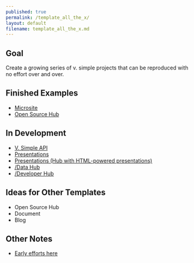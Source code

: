 ```yaml
---
published: true
permalink: /template_all_the_x/
layout: default
filename: template_all_the_x.md
---
```


## Goal

Create a growing series of v. simple projects that can be reproduced with no effort over and over.  

## Finished Examples
* [Microsite](https://github.com/GSA-OCSIT/Template-Microsite/)
* [Open Source Hub](https://github.com/virtix/open-source-program-template)

 
## In Development 
* [V. Simple API](https://github.com/GSA/Very-Simple-API)
* [Presentations](http://gsa-ocsit.github.io/Open-Data-Collaboration-Sandbox/github_presentations)
* [Presentations (Hub with HTML-powered presentations)](https://github.com/gbinal/Presentations)
* [/Data Hub](http://gsa-ocsit.github.io/Open-Data-Collaboration-Sandbox/data-hub-template)
* [/Developer Hub](https://github.com/gbinal/Developer-Hub-in-a-Box)



## Ideas for Other Templates
* Open Source Hub
* Document
* Blog


## Other Notes
* [Early efforts here](https://github.com/USG-Website-Templates)


